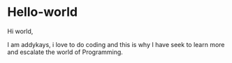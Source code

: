 # Hello-world

Hi world,

I am addykays, i love to do coding and this is why I have seek to learn more and escalate the world of Programming.

